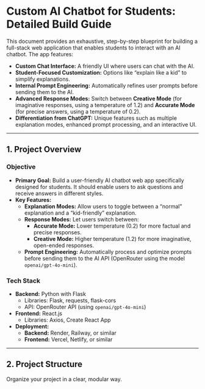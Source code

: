 # Custom AI Chatbot for Students: Detailed Build Guide

This document provides an exhaustive, step-by-step blueprint for building a full-stack web application that enables students to interact with an AI chatbot. The app features:
- **Custom Chat Interface:** A friendly UI where users can chat with the AI.
- **Student-Focused Customization:** Options like “explain like a kid” to simplify explanations.
- **Internal Prompt Engineering:** Automatically refines user prompts before sending them to the AI.
- **Advanced Response Modes:** Switch between **Creative Mode** (for imaginative responses, using a temperature of 1.2) and **Accurate Mode** (for precise answers, using a temperature of 0.2).
- **Differentiation from ChatGPT:** Unique features such as multiple explanation modes, enhanced prompt processing, and an interactive UI.

---

## 1. Project Overview

### **Objective**
- **Primary Goal:** Build a user-friendly AI chatbot web app specifically designed for students. It should enable users to ask questions and receive answers in different styles.
- **Key Features:**
  - **Explanation Modes:** Allow users to toggle between a “normal” explanation and a “kid-friendly” explanation.
  - **Response Modes:** Let users switch between:
    - **Accurate Mode:** Lower temperature (0.2) for more factual and precise responses.
    - **Creative Mode:** Higher temperature (1.2) for more imaginative, open-ended responses.
  - **Prompt Engineering:** Automatically process and optimize prompts before sending them to the AI API (OpenRouter using the model `openai/gpt-4o-mini`).

### **Tech Stack**
- **Backend:** Python with Flask  
  - Libraries: Flask, requests, flask-cors  
  - API: OpenRouter API (using `openai/gpt-4o-mini`)
- **Frontend:** React.js  
  - Libraries: Axios, Create React App  
- **Deployment:**  
  - **Backend:** Render, Railway, or similar  
  - **Frontend:** Vercel, Netlify, or similar

---

## 2. Project Structure

Organize your project in a clear, modular way. 

